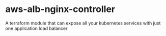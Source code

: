 # aws-alb-nginx-controller
A terraform module that can expose all your kubernetes services with just one application load balancer

